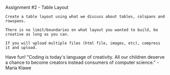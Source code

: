 
Assignment #2 - Table Layout

    Create a table layout using what we discuss about tables, colspans and rowspans.

    There is no limit/boundaries on what layout you wanted to build, be creative as long as you can.

    If you will upload multiple files (html file, images, etc), compress it and upload.

Have fun! "Coding is today's language of creativity. All our children deserve a chance to become creators instead consumers of computer science." - Maria Klawe